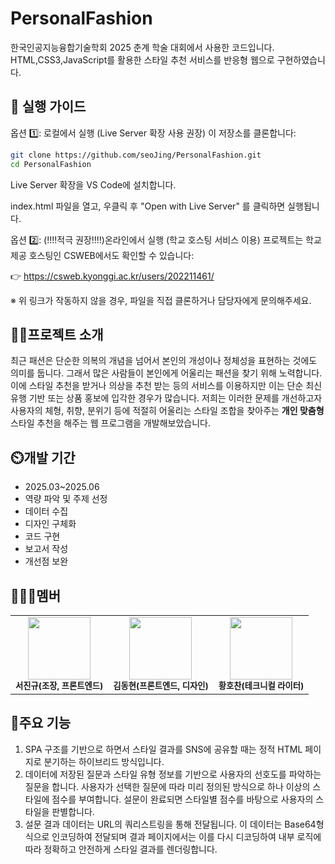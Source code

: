 # PersonalFashion

한국인공지능융합기술학회 2025 춘계 학술 대회에서 사용한 코드입니다. HTML,CSS3,JavaScript를 활용한 스타일 추천 서비스를 반응형 웹으로 구현하였습니다.

## 🚀 실행 가이드

옵션 1️⃣: 로컬에서 실행 (Live Server 확장 사용 권장)
이 저장소를 클론합니다:
```bash
git clone https://github.com/seoJing/PersonalFashion.git
cd PersonalFashion
```
Live Server 확장을 VS Code에 설치합니다.

index.html 파일을 열고, 우클릭 후 "Open with Live Server" 를 클릭하면 실행됩니다.

옵션 2️⃣: (!!!!적극 권장!!!!)온라인에서 실행 (학교 호스팅 서비스 이용)
프로젝트는 학교 제공 호스팅인 CSWEB에서도 확인할 수 있습니다:

👉 https://csweb.kyonggi.ac.kr/users/202211461/

※ 위 링크가 작동하지 않을 경우, 파일을 직접 클론하거나 담당자에게 문의해주세요.

## 👨‍🏫프로젝트 소개

최근 패션은 단순한 의복의 개념을 넘어서 본인의 개성이나 정체성을 표현하는 것에도 의미를 둡니다. 그래서 많은 사람들이 본인에게 어울리는 패션을 찾기 위해 노력합니다. 이에 스타일 추천을 받거나 의상을 추천 받는 등의 서비스를 이용하지만 이는 단순 최신 유행 기반 또는 상품 홍보에 입각한 경우가 많습니다. 저희는 이러한 문제를 개선하고자 사용자의 체형, 취향, 분위기 등에 적절히 어울리는 스타일 조합을 찾아주는 **개인 맞춤형** 스타일 추천을 해주는 웹 프로그램을 개발해보았습니다.

## ⏲️개발 기간

- 2025.03~2025.06
- 역량 파악 및 주제 선정
- 데이터 수집
- 디자인 구체화
- 코드 구현
- 보고서 작성
- 개선점 보완

## 🧑‍🤝‍🧑멤버

<table> 
    <tr> 
        <td align="center">
            <img src="깃허브_프로필_URL" width="100"/><br/> 
            <sub><b>서진규(조장, 프론트엔드)</b></sub> 
        </td> 
        <td align="center"> 
            <img src="깃허브_프로필_URL" width="100"/><br/> 
            <sub><b>김동현(프론트엔드, 디자인)</b></sub> 
        </td>
        <td align="center"> 
            <img src="깃허브_프로필_URL" width="100"/><br/> 
            <sub><b>황호찬(테크니컬 라이터)</b></sub> 
        </td> 
    </tr> 
</table>

## 📌주요 기능

1. SPA 구조를 기반으로 하면서 스타일 결과를 SNS에 공유할 때는 정적 HTML 페이지로 분기하는 하이브리드 방식입니다.
2. 데이터에 저장된 질문과 스타일 유형 정보를 기반으로 사용자의 선호도를 파악하는 질문을 합니다. 사용자가 선택한 질문에 따라 미리 정의된 방식으로 하나 이상의 스타일에 점수를 부여합니다. 설문이 완료되면 스타일별 점수를 바탕으로 사용자의 스타일을 판별합니다.
3. 설문 결과 데이터는 URL의 쿼리스트링을 통해 전달됩니다. 이 데이터는 Base64형식으로 인코딩하여 전달되며 결과 페이지에서는 이를 다시 디코딩하여 내부 로직에 따라 정확하고 안전하게 스타일 결과를 렌더링합니다.
